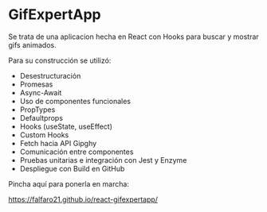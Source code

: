# GifExpertApp

Se trata de una aplicacion hecha en React con Hooks para buscar y mostrar gifs animados.

Para su construcción se utilizó:
- Desestructuración
- Promesas
- Async-Await
- Uso de componentes funcionales
- PropTypes
- Defaultprops
- Hooks (useState, useEffect)
- Custom Hooks 
- Fetch hacia API Gipghy
- Comunicación entre componentes
- Pruebas unitarias e integración con Jest y Enzyme
- Despliegue con Build en GitHub

Pincha aquí para ponerla en marcha:

https://falfaro21.github.io/react-gifexpertapp/